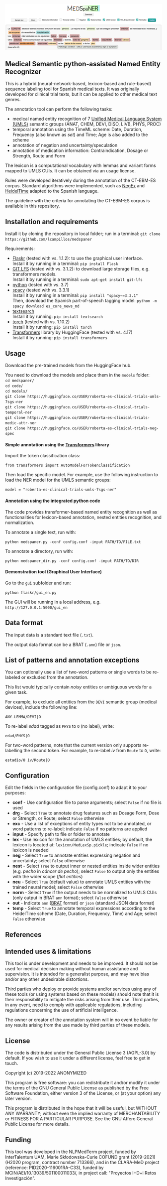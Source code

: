 
![Graphical User Interface](gui.png)

## Medical Semantic python-assisted Named Entity Recognizer

This is a hybrid (neural-network-based, lexicon-based and rule-based) sequence labeling tool for Spanish medical texts. It was originally developed for clinical trial texts, but it can be applied to other medical text genres.

The annotation tool can perform the following tasks:
- medical named entity recognition of 7 [Unified Medical Language System (UMLS)](https://www.nlm.nih.gov/research/umls/index.html) semantic groups (ANAT, CHEM, DEVI, DISO, LIVB, PHYS, PROC)
- temporal annotation using the TimeML scheme: Date, Duration, Frequency (also known as *set*) and Time; Age is also added to the scheme
- annotation of negation and uncertainty/speculation
- annotation of medication information: Contraindication, Dosage or Strength, Route and Form

<!---The lexicon is [MedLexSp](https://github.com/lcampillos/MedLexSp), a computational vocabulary with lemmas and variant forms mapped to UMLS CUIs. It can be obtained via an usage license at: [https://digital.csic.es/handle/10261/270429](https://digital.csic.es/handle/10261/270429)

Rules were developed iteratively during the annotation of the [CT-EBM-ES corpus](https://zenodo.org/record/6059737#.YtPYTMHP1H0). Standard algorithms were implemented, such as [NegEx](https://github.com/PlanTL-GOB-ES/NegEx-MES) and [HeidelTime](https://github.com/HeidelTime/heideltime) adapted to the [Spanish language](https://github.com/PlanTL-GOB-ES/EHR-TTS).

The [guideline](https://github.com/lcampillos/medspaner/blob/main/annot_guideline_2022_anonyn.pdf) with the criteria for annotating the [CT-EBM-ES corpus](https://zenodo.org/record/6059737#.YtPYTMHP1H0) is [available in this repository](https://github.com/lcampillos/medspaner/blob/main/annot_guideline_2022_anonyn.pdf).

The neural model is [RoBERTA model trained on clinical and EHR data](https://huggingface.co/PlanTL-GOB-ES/bsc-bio-ehr-es), trained by the Barcelona Supercomputing Center, and fine-tuned in clinical trials annotated for different tasks: medical named entity recognition, temporal annotation, annotation of medication drug attributes, and annotation of negation and uncertainty/speculation.-->

The lexicon is a computational vocabulary with lemmas and variant forms mapped to UMLS CUIs. It can be obtained via an usage license.

Rules were developed iteratively during the annotation of the CT-EBM-ES corpus. Standard algorithms were implemented, such as [NegEx](https://github.com/PlanTL-GOB-ES/NegEx-MES) and [HeidelTime](https://github.com/HeidelTime/heideltime) adapted to the Spanish language.

The guideline with the criteria for annotating the CT-EBM-ES corpus is available in this repository.


Installation and requirements
-------------------------

Install it by cloning the repository in local folder; run in a terminal: ```git clone https://github.com/lcampillos/medspaner```

Requirements:

* [Flaskr](https://flask.palletsprojects.com/en/2.2.x/) (tested with vs. 1.1.2): to use the graphical user interface.\
Install it by running in a terminal: ```pip install Flask```
* [GIT LFS](https://git-lfs.github.com/) (tested with vs. 3.1.2): to download large storage files, e.g. transformers models.\
Install it by running in a terminal: ```sudo apt-get install git-lfs```
* [python](https://www.python.org/downloads/) (tested with vs. 3.7)
* [spacy](https://spacy.io/) (tested with vs. 3.3.1)\
Install it by running in a terminal: ```pip install "spacy~=3.3.1"```\
Then, download the Spanish part-of-speech tagging model: ```python -m spacy download es_core_news_md```
* [textsearch](https://github.com/kootenpv/textsearch)\
Install it by running: ```pip install textsearch```
* [torch](https://pypi.org/project/torch/) (tested with vs. 1.10.2)\
Install it by running: ```pip install torch```
* [Transformers](https://huggingface.co/docs/transformers/installation) library by HuggingFace (tested with vs. 4.17)\
Install it by running: ```pip install transformers```


Usage
-------------------------

Download the pre-trained models from the HuggingFace hub.

You need to download the models and place them in the ```models``` folder:\
```cd medspaner/```\
```cd code/```\
```cd models/```\
```git clone https://huggingface.co/USER/roberta-es-clinical-trials-umls-7sgs-ner```\
```git clone https://huggingface.co/USER/roberta-es-clinical-trials-temporal-ner```\
```git clone https://huggingface.co/USER/roberta-es-clinical-trials-medic-attr-ner```\
```git clone https://huggingface.co/USER/roberta-es-clinical-trials-neg-spec```


#### Simple annotation using the [Transformers](https://huggingface.co/docs/transformers/installation) library

Import the token classification class: 

    from transformers import AutoModelForTokenClassification

Then load the specific model. For example, use the following instruction to load the NER model for the UMLS semantic groups: 

    model = "roberta-es-clinical-trials-umls-7sgs-ner"


#### Annotation using the integrated python code

The code provides transformer-based named entity recognition as well as functionalities for lexicon-based annotation, nested entities recognition, and normalization.

To annotate a single text, run with:

    python medspaner.py -conf config.conf -input PATH/TO/FILE.txt

To annotate a directory, run with:

    python medspaner_dir.py -conf config.conf -input PATH/TO/DIR


#### Demonstration tool (Graphical User Interface)

Go to the ```gui``` subfolder and run:

    python flaskr/gui_en.py

The GUI will be running in a local address, e.g. ```http://127.0.0.1:5000/gui_en```


Data format
-------------------------

The input data is a standard text file (```.txt```).

The output data format can be a BRAT (```.ann```) file or ```json```.


List of patterns and annotation exceptions
-------------------------------------------------

You can optionally use a list of two-word patterns or single words to be re-labeled or excluded from the annotation.

This list would typically contain *noisy* entities or ambiguous words for a given task.

For example, to exclude all entities from the ```DEVI``` semantic group (medical devices), include the following line:

    ANY-LEMMA/DEVI|O

To re-label *edad* tagged as ```PHYS``` to ```O``` (no label), write:

    edad/PHYS|O
    
For two-word patterns, note that the current version only supports re-labelling the second token. For example, to re-label *iv* from ```Route``` to ```O```, write:
    
    estadio/O iv/Route|O


Configuration
-------------------------

Edit the fields in the configuration file (config.conf) to adapt it to your purposes:

* **conf** - Use configuration file to parse arguments; select ```False``` if no file is used
* **drg** - Select ```True``` to annotate drug features such as Dosage Form, Dose or Strength, or Route; select ```False``` otherwise
* **exc** - Use a list of exceptions of entity types not to be annotated, or word patterns to re-label; indicate ```False``` if no patterns are applied
* **input** - Specify path to file or folder to annotate
* **lex** - Use lexicon for the annotation of UMLS entities; by default, the lexicon is located at: ```lexicon/MedLexSp.pickle```; indicate ```False``` if no lexicon is needed
* **neg** - Select ```True``` to annotate entities expressing negation and uncertainty; select ```False``` otherwise
* **nest** - Select ```True``` to output inner or nested entities inside wider entities (e.g. *pecho* in *cáncer de pecho*); select ```False``` to output only the entities with the wider scope (*flat entities*)
* **neu** - Select ```True``` (default value) to annotate UMLS entities with the trained neural model; select ```False``` otherwise
* **norm** - Select ```True``` if the output needs to be normalized to UMLS CUIs (only output in BRAT ```ann``` format); select ```False``` otherwise
* **out** - Indicate ```ann``` ([BRAT](https://brat.nlplab.org/) format) or ```json``` (standard JSON data format)
* **temp** - Select ```True``` to annotate temporal expressions according to the HeidelTime scheme (Date, Duration, Frequency, Time) and Age; select ```False``` otherwise


References
-------------------------

<!---The annotation tool is described here:

**Hybrid tool for semantic annotation of clinical trial texts**  
Leonardo Campillos-Llanos ...  
*In Proceedings of ...*

The Medical Lexicon for Spanish (MedLexSp) is described here:

[**MedLexSp – A Medical Lexicon for Spanish Medical Natural Language Processing**](https://github.com/lcampillos/MedLexSp)  
Leonardo Campillos-Llanos  
*(Under review)*

[**First Steps towards Building a Medical Lexicon for Spanish with Linguistic and Semantic Information**](https://aclanthology.org/W19-5017/)  
Leonardo Campillos-Llanos.
*Proc. of BioNLP 2019*, August 1st, 2019, Florence, Italy, pp. 152–164

The Clinical Trials for Evidence-based Medicine in Spanish (CT-EBM-SP) corpus is explained in this article:

[**A clinical trials corpus annotated with UMLS entities to enhance the access to evidence-based medicine**](https://bmcmedinformdecismak.biomedcentral.com/articles/10.1186/s12911-021-01395-z)  
Leonardo Campillos-Llanos, Ana Valverde-Mateos, Adrián Capllonch-Carrión and Antonio Moreno-Sandoval 
*BMC Med Inform Decis Mak* (2021) 21:69 
--->

Intended uses & limitations
---------------------------

This tool is under development and needs to be improved. It should not be used for medical decision making without human assistance and supervision. It is intended for a generalist purpose, and may have bias and/or any other undesirable distortions.

Third parties who deploy or provide systems and/or services using any of these tools (or using systems based on these models) should note that it is their responsibility to mitigate the risks arising from their use. Third parties, in any event, need to comply with applicable regulations, including regulations concerning the use of artificial intelligence.

The owner or creator of the annotation system will in no event be liable for any results arising from the use made by third parties of these models.


License
---------------------------

The code is distributed under the General Public License 3 (AGPL-3.0) by default. 
If you wish to use it under a different license, feel free to get in touch.

Copyright (c) 2019-2022 ANONYMIZED

This program is free software: you can redistribute it and/or modify it under the terms of the GNU General Public License as published by the Free Software Foundation, either version 3 of the License, or (at your option) any later version.

This program is distributed in the hope that it will be useful, but WITHOUT ANY WARRANTY; without even the implied warranty of MERCHANTABILITY or FITNESS FOR A PARTICULAR PURPOSE. See the GNU Affero General Public License for more details.


Funding
---------------------------

This tool was developed in the NLPMedTerm project, funded by InterTalentum UAM, Marie Skłodowska-Curie COFUND grant (2019-2021) (H2020 program, contract number 713366), and in the CLARA-MeD project (reference: PID2020-116001RA-C33), funded by MCIN/AEI/10.13039/501100011033/, in project call: "Proyectos I+D+i Retos Investigación".



